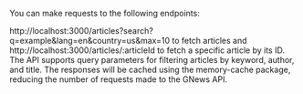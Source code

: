You can make requests to the following endpoints:

http://localhost:3000/articles?search?q=example&lang=en&country=us&max=10 to fetch articles and
http://localhost:3000/articles/:articleId to fetch a specific article by its ID.
The API supports query parameters for filtering articles by keyword, author, and title.
The responses will be cached using the memory-cache package, reducing the number of requests made to the GNews API.